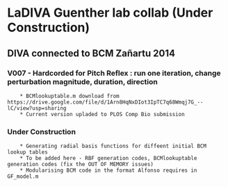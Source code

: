 # LaDIVA Guenther lab collab (Under Construction)
## DIVA connected to BCM Zañartu 2014
### V007 - Hardcorded for Pitch Reflex : run one iteration, change perturbation magnitude, duration, direction
        * BCMlookuptable.m download from https://drive.google.com/file/d/1Arn8HqNxDIot3IpTC7q68Wmqj7G_--lC/view?usp=sharing
        * Current version upladed to PLOS Comp Bio submission
        
### Under Construction
        * Generating radial basis functions for diffeent initial BCM lookup tables
        * To be added here - RBF generation codes, BCMlookuptable generation codes (fix the OUT OF MEMORY issues)
        * Modularising BCM code in the format Alfonso requires in GF_model.m 

